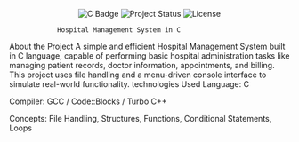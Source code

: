 <!-- Banner -->            
<!-- Badges --> <p align="center"> <img src="https://img.shields.io/badge/Language-C-blue.svg" alt="C Badge"/> <img src="https://img.shields.io/badge/Status-Completed-brightgreen.svg" alt="Project Status"/> <img src="https://img.shields.io/badge/License-MIT-yellow.svg" alt="License"/> </p>

                Hospital Management System in C
About the Project
A simple and efficient Hospital Management System built in C language, capable of performing basic hospital administration tasks like managing patient records, doctor information, appointments, and billing. This project uses file handling and a menu-driven console interface to simulate real-world functionality.
technologies Used
Language: C

Compiler: GCC / Code::Blocks / Turbo C++

Concepts: File Handling, Structures, Functions, Conditional Statements, Loops
